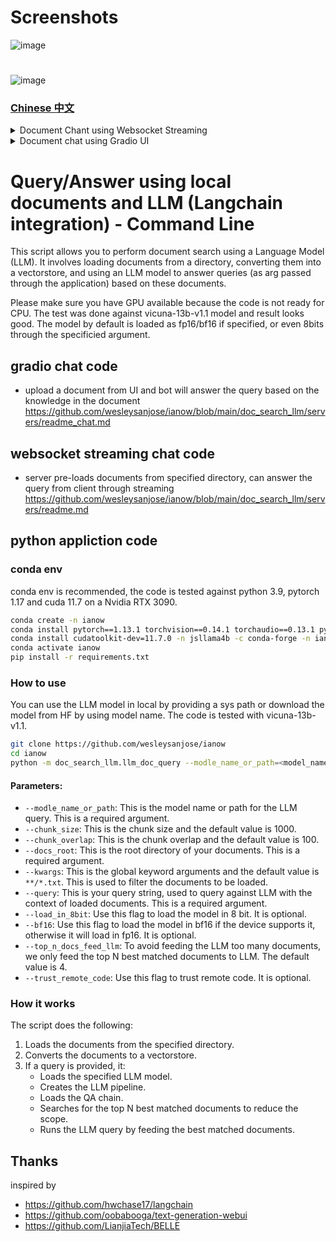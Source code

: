 # Screenshots
![image](https://user-images.githubusercontent.com/28772823/238087007-dfd166c2-ca13-4254-9b2e-3349784d6513.jpg)
#
![image](https://user-images.githubusercontent.com/28772823/238087003-6818390c-e367-43e3-9353-f1e52edb2016.jpg)

### [Chinese 中文](./zh/README.md)

<details>
<summary>Document Chant using Websocket Streaming</summary>

# Query/Answer with local documents and local LLM via WebSocket streaming

This script provides a WebSocket server that uses a Language Model (LLM) for document searching. It allows clients to send search queries over WebSocket, and the server will respond answer based on the documents provided in docs_root.

## How to Use:

To run the WebSocket server, execute the script and provide the necessary command-line arguments:

```bash
python -m doc_search_llm.servers.ws_server --model_name_or_path <model_path> --docs_root <docs_directory> --kwargs **/*.txt
```

After the server has started, you can connect to it over WebSocket from your client and send your search queries. The server will respond with the answers.

From macbook, you can use websocat for testing
```bash
websocat ws://<WS_SERVER>:5000/ws
```

## Command-line Arguments:

The script supports a number of command-line arguments:

- `--model_name_or_path`: The name or path of the LLM model to be used for the query.
- `--chunk_size`: The size of chunks in which to divide the documents (default is 1000).
- `--chunk_overlap`: The overlap between chunks (default is 100).
- `--docs_root`: The root directory of the documents to be loaded.
- `--kwargs`: Global arguments to be passed to the directory processor (default is "**/*.txt").
- `--load_in_8bit`: If set, load the model in 8 bits.
- `--bf16`: If set, use bf16.
- `--doc_count_for_qa`: The number of documents to consider for question-answering (default is 4).
- `--port`: The port number on which to run the WebSocket server (default is 5000).
- `--trust_remote_code`: If set, trust remote code.

</details>

<details>
<Summary>Document chat using Gradio UI</Summary>

# Query/Answer Bot using local Documents and local LLM model through Gradio

This script provides an interactive interface using Gradio for query/answer by using local document as knowledge base with a Language Model (LLM). Users can upload a document file and chat with the bot, which uses the LLM to answer based on the knowledge of the documents.

## How to Use:

1. Run the script with the necessary command-line arguments.

2. The Gradio interface will launch in your default web browser.

3. Upload a document file using the file upload feature.

4. Chat with the bot using the chat interface.

## Command-line Arguments:

The script supports a number of command-line arguments:

- `--model_name_or_path`: The name or path of the LLM model to be used for the query.
- `--chunk_size`: The size of chunks in which to divide the documents (default is 1000).
- `--chunk_overlap`: The overlap between chunks (default is 100).
- `--load_in_8bit`: If set, load the model in 8 bits.
- `--bf16`: If set, use bf16.
- `--top_n_docs_feed_llm`: To avoid feeding too many documents to LLM, only top N best-matched documents are fed (default is 4).
- `--port`: The port number on which to run the Gradio interface (default is 7860).
- `--server_name`: The server name on which to run the Gradio interface (default is '0.0.0.0').
- `--trust_remote_code`: If set, trust remote code.

## Running the Gradio Interface:

To run the Gradio interface, execute the script and provide the necessary command-line arguments:

```bash
python -m doc_search_llm.servers.gr_server --model_name_or_path <model_path>
```

After the Gradio interface has launched, you can interact with it in your web browser (http://<CHAT_SERVER>:7860):

1. Upload a document file.
![image](https://user-images.githubusercontent.com/28772823/238087007-dfd166c2-ca13-4254-9b2e-3349784d6513.jpg)
2. Use the chat interface to send query to the bot. The bot will respond with the answer based on the knowledge from the uploaded documents.
![image](https://user-images.githubusercontent.com/28772823/238087003-6818390c-e367-43e3-9353-f1e52edb2016.jpg)

</details>

# Query/Answer using local documents and LLM (Langchain integration) - Command Line

This script allows you to perform document search using a Language Model (LLM). It involves loading documents from a directory, converting them into a vectorstore, and using an LLM model to answer queries (as arg passed through the application) based on these documents.

Please make sure you have GPU available because the code is not ready for CPU.
The test was done against vicuna-13b-v1.1 model and result looks good. The model by default is loaded as fp16/bf16 if specified, or even 8bits through the specificied argument.

## gradio chat code
- upload a document from UI and bot will answer the query based on the knowledge in the document
https://github.com/wesleysanjose/ianow/blob/main/doc_search_llm/servers/readme_chat.md

## websocket streaming chat code
- server pre-loads documents from specified directory, can answer the query from client through streaming
https://github.com/wesleysanjose/ianow/blob/main/doc_search_llm/servers/readme.md

## python appliction code
### conda env
conda env is recommended, the code is tested against python 3.9, pytorch 1.17 and cuda 11.7 on a Nvidia RTX 3090.
```bash
conda create -n ianow
conda install pytorch==1.13.1 torchvision==0.14.1 torchaudio==0.13.1 pytorch-cuda=11.7 -c pytorch -c nvidia -n ianow
conda install cudatoolkit-dev=11.7.0 -n jsllama4b -c conda-forge -n ianow
conda activate ianow
pip install -r requirements.txt
```

### How to use

You can use the LLM model in local by providing a sys path or download the model from HF by using model name. The code is tested with vicuna-13b-v1.1.

```bash
git clone https://github.com/wesleysanjose/ianow
cd ianow
python -m doc_search_llm.llm_doc_query --modle_name_or_path=<model_name_or_path> --docs_root=<docs_root> --query=<query>
```

#### Parameters:

- `--modle_name_or_path`: This is the model name or path for the LLM query. This is a required argument.
- `--chunk_size`: This is the chunk size and the default value is 1000.
- `--chunk_overlap`: This is the chunk overlap and the default value is 100.
- `--docs_root`: This is the root directory of your documents. This is a required argument.
- `--kwargs`: This is the global keyword arguments and the default value is `**/*.txt`. This is used to filter the documents to be loaded.
- `--query`: This is your query string, used to query against LLM with the context of loaded documents. This is a required argument.
- `--load_in_8bit`: Use this flag to load the model in 8 bit. It is optional.
- `--bf16`: Use this flag to load the model in bf16 if the device supports it, otherwise it will load in fp16. It is optional.
- `--top_n_docs_feed_llm`: To avoid feeding the LLM too many documents, we only feed the top N best matched documents to LLM. The default value is 4.
- `--trust_remote_code`: Use this flag to trust remote code. It is optional.

### How it works

The script does the following:

1. Loads the documents from the specified directory.
2. Converts the documents to a vectorstore.
3. If a query is provided, it:
   - Loads the specified LLM model.
   - Creates the LLM pipeline.
   - Loads the QA chain.
   - Searches for the top N best matched documents to reduce the scope.
   - Runs the LLM query by feeding the best matched documents.

## Thanks
inspired by
- https://github.com/hwchase17/langchain
- https://github.com/oobabooga/text-generation-webui
- https://github.com/LianjiaTech/BELLE